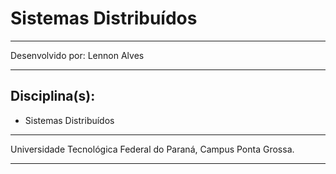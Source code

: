 # Sistemas Distribuídos
---
Desenvolvido por: Lennon Alves

---

## Disciplina(s):
 * Sistemas Distribuídos
 
----

Universidade Tecnológica Federal do Paraná,
Campus Ponta Grossa.

---